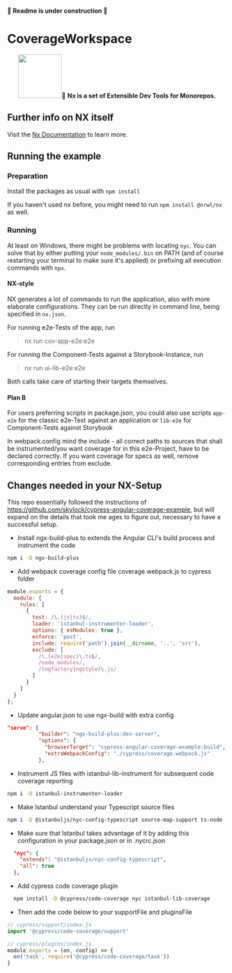 **🚧 Readme is under construction 🚧**

# CoverageWorkspace

<p align="center"><img src="https://raw.githubusercontent.com/nrwl/nx/master/nx-logo.png" width="100">🔎 <b>Nx is a set of Extensible Dev Tools for Monorepos.</b></p>

## Further info on NX itself

Visit the [Nx Documentation](https://nx.dev/angular) to learn more.

## Running the example

### Preparation

Install the packages as usual with
`npm install`

If you haven't used nx before, you might need to run `npm install @nrwl/nx` as well.

### Running

At least on Windows, there might be problems with locating `nyc`. You can solve that by either putting your `node_modules/.bin` on PATH (and of course restarting your terminal to make sure it's applied) or prefixing all execution commands with `npx`.

#### NX-style

NX generates a lot of commands to run the application, also with more elaborate configurations. They can be run directly in command line, being specified in `nx.json`.

For running e2e-Tests of the app, run
> nx run cov-app-e2e:e2e

For running the Component-Tests against a Storybook-Instance, run
> nx run ui-lib-e2e:e2e

Both calls take care of starting their targets themselves.

#### Plan B

For users preferring scripts in package.json, you could also use scripts `app-e2e` for the classic e2e-Test against an application or `lib-e2e` for Component-Tests against Storybook

In webpack.config mind the include - all correct paths to sources that shall be instrumented/you want coverage for in this e2e-Project, have to be declared correctly.
If you want coverage for specs as well, remove corresponding entries from exclude.

## Changes needed in your NX-Setup

This repo essentially followed the instructions of <https://github.com/skylock/cypress-angular-coverage-example>, but will expand on the details that took me ages to figure out, necessary to have a successful setup.

- Install ngx-build-plus to extends the Angular CLI's build process and instrument the code

```bash
npm i -D ngx-build-plus
```

- Add webpack coverage config file coverage.webpack.js to cypress folder

```JavaScript
module.exports = {
  module: {
    rules: [
      {
        test: /\.(js|ts)$/,
        loader: 'istanbul-instrumenter-loader',
        options: { esModules: true },
        enforce: 'post',
        include: require('path').join(__dirname, '..', 'src'),
        exclude: [
          /\.(e2e|spec)\.ts$/,
          /node_modules/,
          /(ngfactory|ngstyle)\.js/
        ]
      }
    ]
  }
};
```

- Update angular.json to use ngx-build with extra config

```JSON
"serve": {
          "builder": "ngx-build-plus:dev-server",
          "options": {
            "browserTarget": "cypress-angular-coverage-example:build",
            "extraWebpackConfig": "./cypress/coverage.webpack.js"
          },
```

- Instrument JS files with istanbul-lib-instrument for subsequent code coverage reporting

```bash
npm i -D istanbul-instrumenter-loader
```

- Make Istanbul understand your Typescript source files

```bash
npm i -D @istanbuljs/nyc-config-typescript source-map-support ts-node
```

- Make sure that Istanbul takes advantage of it by adding this configuration in your package.json or in .nycrc.json

```JSON
  "nyc": {
    "extends": "@istanbuljs/nyc-config-typescript",
    "all": true
  },
```

- Add cypress code coverage plugin

```bash
  npm install -D @cypress/code-coverage nyc istanbul-lib-coverage
```

- Then add the code below to your supportFile and pluginsFile

```JavaScript
// cypress/support/index.js
import '@cypress/code-coverage/support'
```

```JavaScript
// cypress/plugins/index.js
module.exports = (on, config) => {
  on('task', require('@cypress/code-coverage/task'))
}
```
